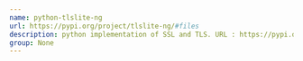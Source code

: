 ```yaml
---
name: python-tlslite-ng
url: https://pypi.org/project/tlslite-ng/#files
description: python implementation of SSL and TLS. URL : https://pypi.org/project/tlslite-ng/#files Groups : None
group: None
---
```

